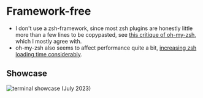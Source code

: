 # Framework-free
- I don't use a zsh-framework, since most zsh plugins are honestly little more than a few lines to be copypasted, see [this critique of oh-my-zsh](https://www.youtube.com/watch?v=21_WkzBErQk), which I mostly agree with.
- oh-my-zsh also seems to affect performance quite a bit, [increasing zsh loading time considerably](https://blog.jonlu.ca/posts/speeding-up-zsh).

## Showcase
![terminal showcase](https://github.com/chrisgrieser/.config/assets/73286100/6b7c772f-ad6b-4c07-bdc0-64d64995703f)
(July 2023)
